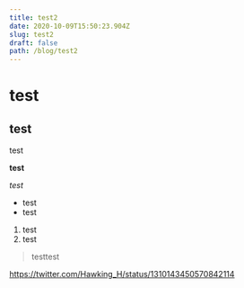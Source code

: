 ```yaml
---
title: test2
date: 2020-10-09T15:50:23.904Z
slug: test2
draft: false
path: /blog/test2
---
```

# test

## test

test

**test**

*test*

* test
* test

1. test
2. test

> testtest


https://twitter.com/Hawking_H/status/1310143450570842114